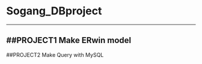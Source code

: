 # Sogang_DBproject
----------------------------------------
##PROJECT1 Make ERwin model
</br>
----------------------------------------
##PROJECT2 Make Query with MySQL
